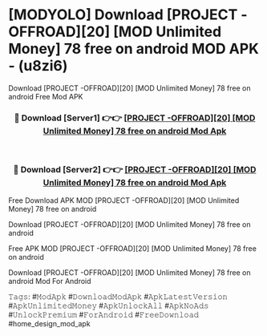 # [MODYOLO] Download [PROJECT -OFFROAD][20] [MOD Unlimited Money] 78 free on android MOD APK - (u8zi6)
Download [PROJECT -OFFROAD][20] [MOD Unlimited Money] 78 free on android Free Mod APK

<div align="center">
<h3>🔴 Download [Server1] 👉👉 <a href="https://apk-comot.site?title=[PROJECT_-OFFROAD][20]_[MOD_Unlimited_Money]_78_free_on_android">[PROJECT -OFFROAD][20] [MOD Unlimited Money] 78 free on android Mod Apk</a></h3><br>

<h3>🔴 Download [Server2] 👉👉 <a href="https://apk-comot.site?title=[PROJECT_-OFFROAD][20]_[MOD_Unlimited_Money]_78_free_on_android">[PROJECT -OFFROAD][20] [MOD Unlimited Money] 78 free on android Mod Apk</a></h3>
</div>


Free Download APK MOD [PROJECT -OFFROAD][20] [MOD Unlimited Money] 78 free on android

Download [PROJECT -OFFROAD][20] [MOD Unlimited Money] 78 free on android 

Free APK MOD [PROJECT -OFFROAD][20] [MOD Unlimited Money] 78 free on android 

Download [PROJECT -OFFROAD][20] [MOD Unlimited Money] 78 free on android Mod For Android

𝚃𝚊𝚐𝚜: #𝙼𝚘𝚍𝙰𝚙𝚔 #𝙳𝚘𝚠𝚗𝚕𝚘𝚊𝚍𝙼𝚘𝚍𝙰𝚙𝚔 #𝙰𝚙𝚔𝙻𝚊𝚝𝚎𝚜𝚝𝚅𝚎𝚛𝚜𝚒𝚘𝚗 #𝙰𝚙𝚔𝚄𝚗𝚕𝚒𝚖𝚒𝚝𝚎𝚍𝙼𝚘𝚗𝚎𝚢 #𝙰𝚙𝚔𝚄𝚗𝚕𝚘𝚌𝚔𝙰𝚕𝚕 #𝙰𝚙𝚔𝙽𝚘𝙰𝚍𝚜 #𝚄𝚗𝚕𝚘𝚌𝚔𝙿𝚛𝚎𝚖𝚒𝚞𝚖 #𝙵𝚘𝚛𝙰𝚗𝚍𝚛𝚘𝚒𝚍 #𝙵𝚛𝚎𝚎𝙳𝚘𝚠𝚗𝚕𝚘𝚊𝚍 #home_design_mod_apk